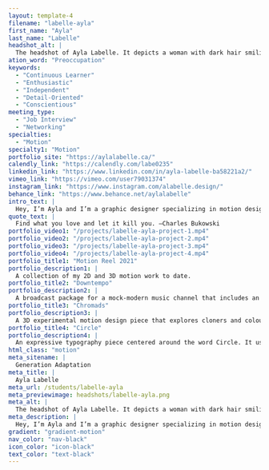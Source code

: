 ```yaml
---
layout: template-4
filename: "labelle-ayla"
first_name: "Ayla"
last_name: "Labelle"
headshot_alt: |
  The headshot of Ayla Labelle. It depicts a woman with dark hair smiling. She is wearing a dark t-shirt and has tattoos on her arm.
ation_word: "Preoccupation"
keywords:
  - "Continuous Learner"
  - "Enthusiastic"
  - "Independent"
  - "Detail-Oriented"
  - "Conscientious"
meeting_type:
  - "Job Interview"
  - "Networking"
specialties:
  - "Motion"
specialty1: "Motion"
portfolio_site: "https://aylalabelle.ca/"
calendly_link: "https://calendly.com/labe0235"
linkedin_link: "https://www.linkedin.com/in/ayla-labelle-ba58221a2/"
vimeo_link: "https://vimeo.com/user79031374"
instagram_link: "https://www.instagram.com/alabelle.design/"
behance_link: "https://www.behance.net/aylalabelle"
intro_text: |
  Hey, I’m Ayla and I’m a graphic designer specializing in motion design. I love being challenged with communicating an idea through compelling visuals, and getting lost in the creative process is what really sets my soul on fire. Whether it be through motion design, videography or post-production editing, I thrive from keeping things in motion.
quote_text: |
  Find what you love and let it kill you. —Charles Bukowski
portfolio_video1: "/projects/labelle-ayla-project-1.mp4"
portfolio_video2: "/projects/labelle-ayla-project-2.mp4"
portfolio_video3: "/projects/labelle-ayla-project-3.mp4"
portfolio_video4: "/projects/labelle-ayla-project-4.mp4"
portfolio_title1: "Motion Reel 2021"
portfolio_description1: |
  A collection of my 2D and 3D motion work to date.
portfolio_title2: "Downtempo"
portfolio_description2: |
  A broadcast package for a mock-modern music channel that includes an intro clip, transitional elements and a lower-third animation.
portfolio_title3: "Chromads"
portfolio_description3: |
  A 3D experimental motion design piece that explores cloners and colours in Cinema 4D.
portfolio_title4: "Circle"
portfolio_description4: |
  An expressive typography piece centered around the word Circle. It uses a variety of colourful and dynamic circular animations in order to demonstrate the playful aspects of circles.
html_class: "motion"
meta_sitename: |
  Generation Adaptation
meta_title: |
  Ayla Labelle
meta_url: /students/labelle-ayla
meta_previewimage: headshots/labelle-ayla.png
meta_alt: |
  The headshot of Ayla Labelle. It depicts a woman with dark hair smiling. She is wearing a dark t-shirt and has tattoos on her arm.
meta_description: |
  Hey, I’m Ayla and I’m a graphic designer specializing in motion design. I love being challenged with communicating an idea through compelling visuals, and getting lost in the creative process is what really sets my soul on fire. Whether it be through motion design, videography or post-production editing, I thrive from keeping things in motion.
gradient: "gradient-motion"
nav_color: "nav-black"
icon_color: "icon-black"
text_color: "text-black"
---
```

